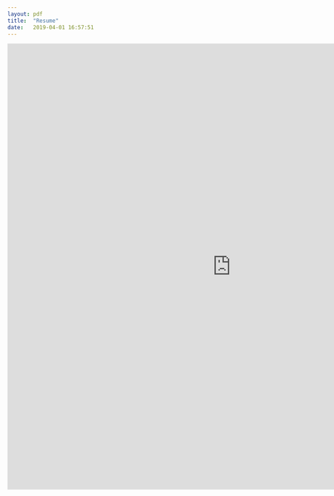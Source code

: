 ```yaml
---
layout: pdf
title:  "Resume"
date:   2019-04-01 16:57:51
---
```

<iframe width="1000" height="1000" src="https://docs.google.com/document/d/e/2PACX-1vTfshorCEqvRp7ofhfIugQIzIOwLf04DE16c1mWYY6YDUjoMDtZHjPMKgPtDs-M9-RFdxcsZoFGrnfS/pub?embedded=true" frameborder="0"> </iframe>
